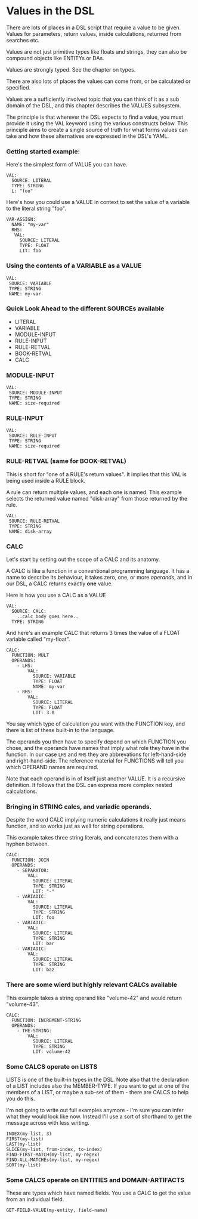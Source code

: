 # Values in the DSL

There are lots of places in a DSL script that require a value to be given.
Values for parameters, return values, inside calculations, returned from
searches etc.

Values are not just primitive types like floats and strings, they can also be
compound objects like ENTITYs or DAs.

Values are strongly typed. See the chapter on types.

There are also lots of places the values can come from, or be calculated or
specified.

Values are a sufficiently involved topic that you can think of it as a sub
domain of the DSL, and this chapter describes the VALUES subsystem.

The principle is that wherever the DSL expects to find a value, you must provide
it using the VAL keyword using the various constructs below. This principle aims
to create a single source of truth for what forms values can take and how these
alternatives are expressed in the DSL's YAML.

### Getting started example:

Here's the simplest form of VALUE you can have.

```
VAL:
  SOURCE: LITERAL
  TYPE: STRING
  L: "foo"
```

Here's how you could use a VALUE in context to set the value of a variable to the
literal string "foo".

```
VAR-ASSIGN:
  NAME: "my-var"
  RHS:
   VAL:
     SOURCE: LITERAL
     TYPE: FLOAT
     LIT: foo
```

### Using the contents of a VARIABLE as a VALUE

```
VAL:
 SOURCE: VARIABLE
 TYPE: STRING
 NAME: my-var
```

### Quick Look Ahead to the different SOURCEs available

- LITERAL
- VARIABLE
- MODULE-INPUT
- RULE-INPUT
- RULE-RETVAL
- BOOK-RETVAL
- CALC

### MODULE-INPUT

```
VAL:
 SOURCE: MODULE-INPUT
 TYPE: STRING
 NAME: size-required
```

### RULE-INPUT

```
VAL:
 SOURCE: RULE-INPUT
 TYPE: STRING
 NAME: size-required
```

### RULE-RETVAL (same for BOOK-RETVAL)

This is short for "one of a RULE's return values". It implies that
this VAL is being used inside a RULE block.

A rule can return multiple values, and each one is named.
This example selects the returned value named "disk-array" from those returned by the 
rule.

```
VAL:
 SOURCE: RULE-RETVAL
 TYPE: STRING
 NAME: disk-array
```

### CALC

Let's start by setting out the scope of a CALC and its anatomy.

A CALC is like a function in a conventional programming language. It has a name
to describe its behaviour, it takes zero, one, or more *operands*, and in our
DSL, a CALC returns exactly **one** value.

Here is how you use a CALC as a VALUE

```
VAL:
  SOURCE: CALC:
    ..calc body goes here..
  TYPE: STRING
```

And here's an example CALC that returns 3 times the value of a FLOAT 
variable called "my-float".

```
CALC:
  FUNCTION: MULT
  OPERANDS:
    - LHS:
	    VAL:
          SOURCE: VARIABLE
          TYPE: FLOAT
          NAME: my-var
    - RHS:
	    VAL:
          SOURCE: LITERAL
          TYPE: FLOAT
          LIT: 3.0
```

You say which type of calculation you want with the FUNCTION key, and there
is list of these built-in to the language. 

The operands you then have to specify depend on which FUNCTION you chose, and
the operands have names that imply what role they have in the function. In our
case `LHS` and `RHS` they are abbrevations for left-hand-side and right-hand-side. The
reference material for FUNCTIONS will tell you which OPERAND names are required.

Note that each operand is in of itself just another VALUE. It is a recursive
definition. It follows that the DSL can express more complex nested calculations.

### Bringing in STRING calcs, and variadic operands.

Despite the word CALC implying numeric calculations it really just means
function, and so works just as well for string operations.

This example takes three string literals, and concatenates them with a hyphen
between.

```
CALC:
  FUNCTION: JOIN
  OPERANDS:
    - SEPARATOR:
	    VAL:
          SOURCE: LITERAL
          TYPE: STRING
          LIT: "-"
    - VARIADIC:
	    VAL:
          SOURCE: LITERAL
          TYPE: STRING
          LIT: foo
    - VARIADIC:
	    VAL:
          SOURCE: LITERAL
          TYPE: STRING
          LIT: bar
    - VARIADIC:
	    VAL:
          SOURCE: LITERAL
          TYPE: STRING
          LIT: baz
```

### There are some wierd but highly relevant CALCs available

This example takes a string operand like "volume-42" and would
return "volume-43".

```
CALC:
  FUNCTION: INCREMENT-STRING
  OPERANDS:
    - THE-STRING:
	    VAL:
          SOURCE: LITERAL
          TYPE: STRING
          LIT: volume-42
```

### Some CALCS operate on LISTS

LISTS is one of the built-in types in the DSL. Note also that the declaration
of a LIST includes also the MEMBER-TYPE. If you want to get at one of the members
of a LIST, or maybe a sub-set of them - there are CALCS to help you do this.

I'm not going to write out full examples anymore - I'm sure you can infer what
they would look like now. Instead I'll use a sort of shorthand to get the message
across with less writing.

```
INDEX(my-list, 3)
FIRST(my-list)
LAST(my-list)
SLICE(my-list, from-index, to-index)
FIND-FIRST-MATCH(my-list, my-regex)
FIND-ALL-MATCHEs(my-list, my-regex)
SORT(my-list)
```

### Some CALCS operate on ENTITIES and DOMAIN-ARTIFACTS

These are types which have named fields. You use a CALC to get the value from
an individual field.

```GET-FIELD-VALUE(my-entity, field-name)```
